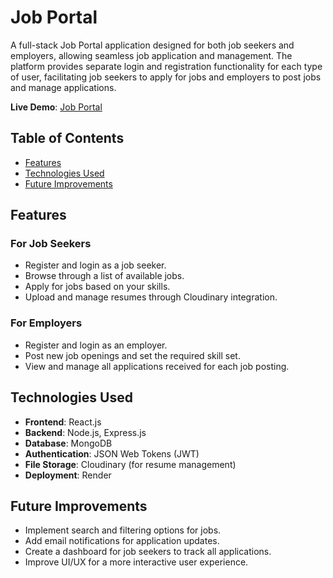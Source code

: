 # Job Portal

A full-stack Job Portal application designed for both job seekers and employers, allowing seamless job application and management. The platform provides separate login and registration functionality for each type of user, facilitating job seekers to apply for jobs and employers to post jobs and manage applications.

**Live Demo**: [Job Portal](https://job-portal-frontend-exii.onrender.com/)

## Table of Contents
- [Features](#features)
- [Technologies Used](#technologies-used)
- [Future Improvements](#future-improvements)

## Features
### For Job Seekers
- Register and login as a job seeker.
- Browse through a list of available jobs.
- Apply for jobs based on your skills.
- Upload and manage resumes through Cloudinary integration.

### For Employers
- Register and login as an employer.
- Post new job openings and set the required skill set.
- View and manage all applications received for each job posting.


## Technologies Used
- **Frontend**: React.js
- **Backend**: Node.js, Express.js
- **Database**: MongoDB
- **Authentication**: JSON Web Tokens (JWT)
- **File Storage**: Cloudinary (for resume management)
- **Deployment**: Render

## Future Improvements
- Implement search and filtering options for jobs.
- Add email notifications for application updates.
- Create a dashboard for job seekers to track all applications.
- Improve UI/UX for a more interactive user experience.



